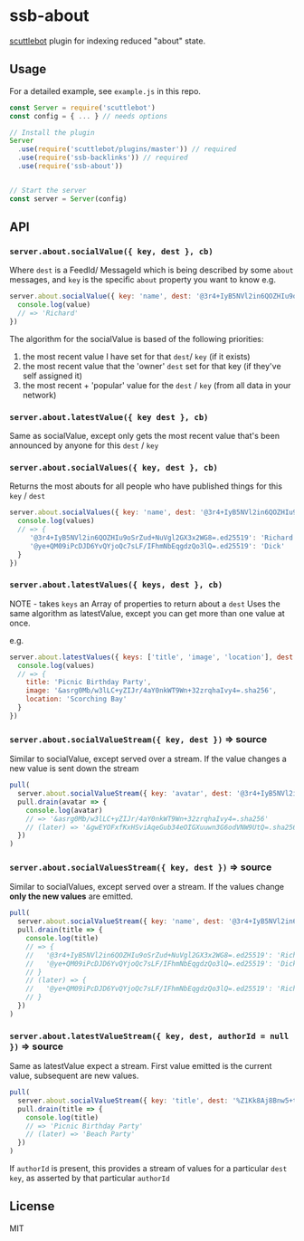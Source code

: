 # ssb-about

[scuttlebot](http://scuttlebutt.nz/) plugin for indexing reduced "about" state.

## Usage

For a detailed example, see `example.js` in this repo.

```js
const Server = require('scuttlebot')
const config = { ... } // needs options

// Install the plugin
Server
  .use(require('scuttlebot/plugins/master')) // required
  .use(require('ssb-backlinks')) // required
  .use(require('ssb-about'))


// Start the server
const server = Server(config)
```

## API

### `server.about.socialValue({ key, dest }, cb)`

Where `dest` is a FeedId/ MessageId which is being described by some `about` messages, and `key` is the specific `about` property you want to know e.g.

```js
server.about.socialValue({ key: 'name', dest: '@3r4+IyB5NVl2in6QOZHIu9oSrZud+NuVgl2GX3x2WG8=.ed25519' }, (err, value) => {
  console.log(value)
  // => 'Richard'
})
```

The algorithm for the socialValue is based of the following priorities:
1. the most recent value I have set for that `dest`/ `key` (if it exists)
2. the most recent value that the 'owner' `dest` set for that key (if they've self assigned it)
3. the most recent + 'popular' value for the `dest` / `key` (from all data in your network)

### `server.about.latestValue({ key dest }, cb)`

Same as socialValue, except only gets the most recent value that's been announced by anyone for this `dest` / `key`

### `server.about.socialValues({ key, dest }, cb)`

Returns the most abouts for all people who have published things for this `key` / `dest`

```js
server.about.socialValues({ key: 'name', dest: '@3r4+IyB5NVl2in6QOZHIu9oSrZud+NuVgl2GX3x2WG8=.ed25519' }, (err, values) => {
  console.log(values)
  // => {
     '@3r4+IyB5NVl2in6QOZHIu9oSrZud+NuVgl2GX3x2WG8=.ed25519': 'Richard',
     '@ye+QM09iPcDJD6YvQYjoQc7sLF/IFhmNbEqgdzQo3lQ=.ed25519': 'Dick'
  }
})
```

### `server.about.latestValues({ keys, dest }, cb)`

NOTE - takes `keys` an Array of properties to return about a `dest`
Uses the same algorithm as latestValue, except you can get more than one value at once.

e.g.
```js
server.about.latestValues({ keys: ['title', 'image', 'location'], dest: '%Z1Kk8Aj8Bnw5+t4d73kRPHMA0Nj2bL1bx7n7obZhVZg=.sha256' }, (err, values) => {
  console.log(values)
  // => {
    title: 'Picnic Birthday Party',
    image: '&asrg0Mb/w3lLC+yZIJr/4aY0nkWT9Wn+32zrqhaIvy4=.sha256',
    location: 'Scorching Bay'
  }
})
```

### `server.about.socialValueStream({ key, dest })` => source

Similar to socialValue, except served over a stream. If the value changes a new value is sent down the stream

```js
pull(
  server.about.socialValueStream({ key: 'avatar', dest: '@3r4+IyB5NVl2in6QOZHIu9oSrZud+NuVgl2GX3x2WG8=.ed25519' }),
  pull.drain(avatar => {
    console.log(avatar)
    // => '&asrg0Mb/w3lLC+yZIJr/4aY0nkWT9Wn+32zrqhaIvy4=.sha256'
    // (later) => '&gwEYOFxfKxHSviAqeGub34eOIGXuuwn3G6odVNW9UtQ=.sha256'
  })
)
```

### `server.about.socialValuesStream({ key, dest })` => source

Similar to socialValues, except served over a stream. If the values change **only the new values** are emitted.

```js
pull(
  server.about.socialValueStream({ key: 'name', dest: '@3r4+IyB5NVl2in6QOZHIu9oSrZud+NuVgl2GX3x2WG8=.ed25519' }),
  pull.drain(title => {
    console.log(title)
    // => {
    //   '@3r4+IyB5NVl2in6QOZHIu9oSrZud+NuVgl2GX3x2WG8=.ed25519': 'Richard',
    //   '@ye+QM09iPcDJD6YvQYjoQc7sLF/IFhmNbEqgdzQo3lQ=.ed25519': 'Dick'
    // }
    // (later) => {
    //   '@ye+QM09iPcDJD6YvQYjoQc7sLF/IFhmNbEqgdzQo3lQ=.ed25519': 'Rich'
    // }
  })
)
```

### `server.about.latestValueStream({ key, dest, authorId = null })` => source

Same as latestValue expect a stream. First value emitted is the current value, subsequent are new values.

```js
pull(
  server.about.socialValueStream({ key: 'title', dest: '%Z1Kk8Aj8Bnw5+t4d73kRPHMA0Nj2bL1bx7n7obZhVZg=.sha256' }),
  pull.drain(title => {
    console.log(title)
    // => 'Picnic Birthday Party'
    // (later) => 'Beach Party'
  })
)
```

If `authorId` is present, this provides a stream of values for a particular `dest` `key`, as asserted by that particular `authorId`

## License

MIT

